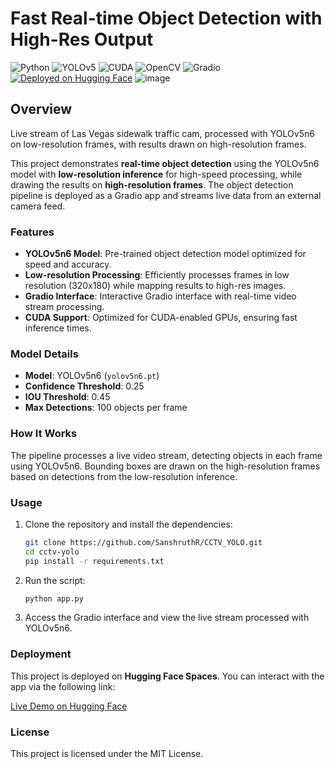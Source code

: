 # Fast Real-time Object Detection with High-Res Output

![Python](https://img.shields.io/badge/Python-3.8%2B-3776AB?style=for-the-badge&logo=python&logoColor=white)
![YOLOv5](https://img.shields.io/badge/YOLOv5n6-6.1-orange?style=for-the-badge&logo=YOLO&logoColor=white)
![CUDA](https://img.shields.io/badge/CUDA-Enabled-76B900?style=for-the-badge&logo=nvidia&logoColor=white)
![OpenCV](https://img.shields.io/badge/OpenCV-3.4.2-5C3EE8?style=for-the-badge&logo=opencv&logoColor=white)
![Gradio](https://img.shields.io/badge/Gradio-3.1.4-blueviolet?style=for-the-badge&logo=gradio&logoColor=white)
[![Deployed on Hugging Face](https://img.shields.io/badge/Deployed%20on-Hugging%20Face-yellow?style=for-the-badge&logo=huggingface&logoColor=white)](https://huggingface.co/spaces/Sanshruth/CCTV_YOLO?embed=true)
![image](https://github.com/user-attachments/assets/2cbae46f-e9de-48db-96f8-d439536ad703)


## Overview

Live stream of Las Vegas sidewalk traffic cam, processed with YOLOv5n6 on low-resolution frames, with results drawn on high-resolution frames.

This project demonstrates **real-time object detection** using the YOLOv5n6 model with **low-resolution inference** for high-speed processing, while drawing the results on **high-resolution frames**. The object detection pipeline is deployed as a Gradio app and streams live data from an external camera feed.

### Features

- **YOLOv5n6 Model**: Pre-trained object detection model optimized for speed and accuracy.
- **Low-resolution Processing**: Efficiently processes frames in low resolution (320x180) while mapping results to high-res images.
- **Gradio Interface**: Interactive Gradio interface with real-time video stream processing.
- **CUDA Support**: Optimized for CUDA-enabled GPUs, ensuring fast inference times.

### Model Details

- **Model**: YOLOv5n6 (`yolov5n6.pt`)
- **Confidence Threshold**: 0.25
- **IOU Threshold**: 0.45
- **Max Detections**: 100 objects per frame

### How It Works

The pipeline processes a live video stream, detecting objects in each frame using YOLOv5n6. Bounding boxes are drawn on the high-resolution frames based on detections from the low-resolution inference.

### Usage

1. Clone the repository and install the dependencies:
    ```bash
    git clone https://github.com/SanshruthR/CCTV_YOLO.git
    cd cctv-yolo
    pip install -r requirements.txt
    ```

2. Run the script:
    ```bash
    python app.py
    ```

3. Access the Gradio interface and view the live stream processed with YOLOv5n6.

### Deployment

This project is deployed on **Hugging Face Spaces**. You can interact with the app via the following link:

[Live Demo on Hugging Face](https://huggingface.co/spaces/Sanshruth/CCTV_YOLO?embed=true)

### License

This project is licensed under the MIT License.
